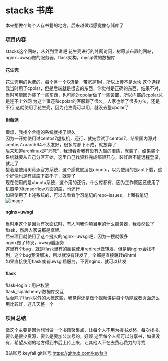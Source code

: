 # stacks 书库
本来想做个每个人存书籍的地方，后来越做越感觉像存储库了

### 项目内容
stacks这个网站，从外到里讲吧
花生壳进行的外网访问，树莓派布置的网站，nginx+uwsgi做的服务器，flask架构，mysql做的数据库

#### 花生壳
花生壳用的免费的，每个月一个G流量，带宽是1M，所以上传不是太快
这个选择我当时用了cpolar，但是后端就是很玄的东西，你觉得是正确的东西，结果不对，当时可能因为装了一些东西，也可能对cpolar做了一些设置，所以内部的cpolar总是连不上外网
为这个事还和cpolar的客服聊了很久，人家也给了很多方法，还是不行
这就使用了花生壳，因为花生壳可以用，就没去整cpolar了

#### 树莓派
很烦，我找个合适的系统就找了很久  
因为一开始使用过centos7虚拟机，还行，就先尝试了centos7，结果国内源对centos7+aarch64不太友好，很多库都下不成，就放弃了  
后来知道archlinux是"邪教"，我想看看我有没有入魔的潜质，就装了，结果装个系统就要从自己分区开始，这里自己找资料完成都很开心，装好后不能远程登录，就走了  
接着是使用树莓派官方系统，这个感觉底层是ubuntu，以为使用的是apt下载，这个好像也是有些库下载不了，就算了  
现在使用的是ubuntu系统，这个用的还行，什么库都有，因为工作原因还使用了机器学习tensorflow方面的库，也还行  
如果使用了上述系统的，可以去看看学习笔记的repo-issues，上面有笔记  
![image](https://github.com/keyfall/stacks/assets/21198605/9b4ccc3b-d033-44e7-8fb3-32e4bcf8e2c9)  


#### nginx+uwsgi
当时用这个是因为有次面试时，有人问我你项目用的什么服务器，我竟然说了flask，然后人家说那是框架..  
后来项目就使用了这个挺火的nginx+uwsgi吧，因为一搜就很多  
nginx做了转发，uwsgi启服务  
这里有个bug，就是flask里有的函数使用redirect做转发，但是到nginx会找不到，这个bug我没解决，所以就没有转发了，全都是直接跳转的html  
如果直接使用flask或者uwsgi启服务，不要nginx，就可以转发  


#### flask
flask-login：用户权限  
flask_sqlalchemy:数据库交互  
后台除了flask以外的大概这些，我觉得还是做个视频讲讲每个功能或者页面怎么用比较好，这几天整一个  

### 项目总结
做这个主要是因为想当做一个书籍聚集点，让每个人不用为搜书发愁，每次找书，要么是很少资源，要么是要加公众号的，好烦
这里每个人都可以分享书，如果没有，希望从别的地方得到书后上传上来，让其他人不在去费心费力的寻找  

B站账号:keyfall
git账号:https://github.com/keyfall/

  